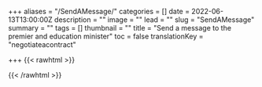 +++
aliases = "/SendAMessage/"
categories = []
date = 2022-06-13T13:00:00Z
description = ""
image = ""
lead = ""
slug = "SendAMessage"
summary = ""
tags = []
thumbnail = ""
title = "Send a message to the premier and education minister"
toc = false
translationKey = "negotiateacontract"

+++
{{< rawhtml >}}

<div id="newmode-embed-35267-49742"></div>

  <script>

    (function(n,e,w,m,o,d){m=n.createElement(e);m.async=1;m.src=w;

    o=n.getElementsByTagName(e)[0];o.parentNode.insertBefore(m,o);

    })(document,'script','//engage.newmode.net/embed/35267/49742.js');

  </script>
{{< /rawhtml >}}